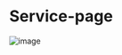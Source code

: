 # Service-page

![image](https://github.com/Debarjitmohanty/Service-page/assets/91021174/5f95033d-e342-4cff-adca-a5de18738a37)
